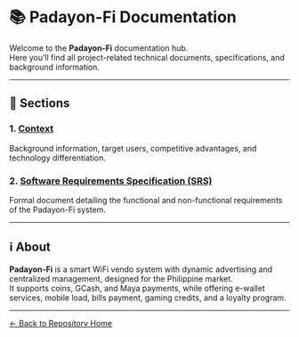 # 📚 Padayon-Fi Documentation

Welcome to the **Padayon-Fi** documentation hub.  
Here you’ll find all project-related technical documents, specifications, and background information.

---

## 📂 Sections

### 1. [Context](context/padayon_fi_context.md)
Background information, target users, competitive advantages, and technology differentiation.

### 2. [Software Requirements Specification (SRS)](srs/padayon_fi_srs.md)
Formal document detailing the functional and non-functional requirements of the Padayon-Fi system.

---

## ℹ️ About
**Padayon-Fi** is a smart WiFi vendo system with dynamic advertising and centralized management, designed for the Philippine market.  
It supports coins, GCash, and Maya payments, while offering e-wallet services, mobile load, bills payment, gaming credits, and a loyalty program.

---

[← Back to Repository Home](../README.md)
